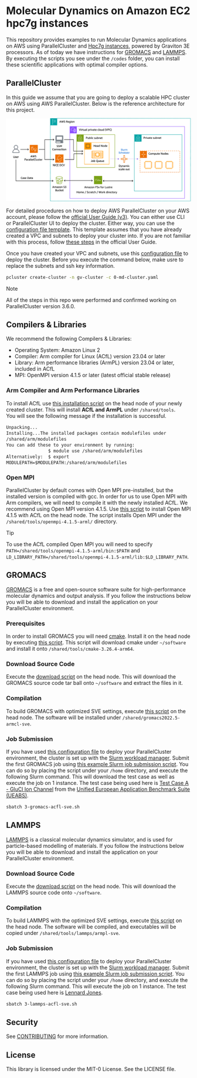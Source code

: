 # Molecular Dynamics on Amazon EC2 hpc7g instances

This repository provides examples to run Molecular Dynamics applications on AWS using ParallelCluster and [Hpc7g instances](https://aws.amazon.com/ec2/instance-types/hpc7g/?trk=7aa1d67a-83b9-4934-8322-71040c588cf4&sc_channel=el), powered by Graviton 3E processors. As of today we have instructions for [GROMACS](https://www.gromacs.org/) and [LAMMPS](https://www.lammps.org/). By executing the scripts you see under the `/codes` folder, you can install these scientific applications with optimal compiler options.

## ParallelCluster

In this guide we assume that you are going to deploy a scalable HPC cluster on AWS using AWS ParallelCluster. Below is the reference architecture for this project. 

![ParallelCluster](images/ParallelCluster.png)

For detailed procedures on how to deploy AWS ParallelCluster on your AWS account, please follow the [official User Guide (v3)](https://docs.aws.amazon.com/parallelcluster/latest/ug/what-is-aws-parallelcluster.html). You can either use CLI or ParallelCluster UI to deploy the cluster. Either way, you can use the [configuration file template](/codes/setup/md-cluster.yaml). This template assumes that you have already created a VPC and subnets to deploy your cluster into. If you are not familiar with this process, follow [these steps](https://docs.aws.amazon.com/parallelcluster/latest/ug/install-v3-configuring.html) in the official User Guide.   

Once you have created your VPC and subnets, use this [configuration file](codes/setup/0-md-cluster.yaml) to deploy the cluster. Before you execute the command below, make usre to replace the subnets and ssh key information. 

```bash
pcluster create-cluster -n gv-cluster -c 0-md-cluster.yaml
```

> [!Note]
> All of the steps in this repo were performed and confirmed working on ParallelCluster version 3.6.0.

## Compilers & Libraries 

We recommend the following Compilers & Libraries:
- Operating System: Amazon Linux 2
- Compiler: Arm compiler for Linux (ACfL) version 23.04 or later
- Library: Arm performance libraries (ArmPL) version 23.04 or later, included in ACfL
- MPI: OpenMPI version 4.1.5 or later (latest official stable release)

### Arm Compiler and Arm Performance Libraries

To install ACfL use [this installation script](codes/setup/1-install-acfl.sh) on the head node of your newly created cluster. This will install **ACfL and ArmPL** under `/shared/tools`.  
You will see the following message if the installation is successful.

```
Unpacking...
Installing...The installed packages contain modulefiles under /shared/arm/modulefiles
You can add these to your environment by running:
                $ module use /shared/arm/modulefiles
Alternatively:  $ export MODULEPATH=$MODULEPATH:/shared/arm/modulefiles
```

### Open MPI

ParallelCluster by default comes with Open MPI pre-installed, but the installed version is compiled with gcc. In order for us to use Open MPI with Arm compilers, we will need to compile it with the newly installed ACfL. We recommend using Open MPI version 4.1.5. Use [this script](codes/setup/2-install-openmpi-with-acfl.sh) to install Open MPI 4.1.5 with ACfL on the head node. The script installs Open MPI under the `/shared/tools/openmpi-4.1.5-arml/` directory. 

> [!Tip]
> To use the ACfL compiled Open MPI you will need to specify `PATH=/shared/tools/openmpi-4.1.5-arml/bin:$PATH` and `LD_LIBRARY_PATH=/shared/tools/openmpi-4.1.5-arml/lib:$LD_LIBRARY_PATH`. 

## GROMACS

[GROMACS](https://www.gromacs.org/) is a free and open-source software suite for high-performance molecular dynamics and output analysis. If you follow the instructions below you will be able to download and install the application on your ParallelCluster environment. 

### Prerequisites

In order to install GROMACS you will need [cmake](https://cmake.org/). Install it on the head node by executing [this script](codes/GROMACS/0-install-cmake.sh). This script will download cmake under `~/software` and install it onto `/shared/tools/cmake-3.26.4-arm64`. 

### Download Source Code

Execute the [download script](codes/GROMACS/1-download-gromacs.sh) on the head node. This will download the GROMACS source code tar ball onto `~/software` and extract the files in it. 

### Compilation

To build GROMACS with optimized SVE settings, execute [this script](codes/GROMACS/2a-compile-gromacs-acfl-sve.sh) on the head node. The software will be installed under `/shared/gromacs2022.5-armcl-sve`.  

### Job Submission

If you have used [this configuration file](codes/setup/0-md-cluster.yaml) to deploy your ParallelCluster environment, the cluster is set up with the [Slurm workload manager](https://slurm.schedmd.com/documentation.html). Submit the first GROMACS job using [this example Slurm job submission script](codes/GROMACS/3-gromacs-acfl-sve.sh). You can do so by placing the script under your `/home` directory, and execute the following Slurm command. This will download the test case as well as execute the job on 1 instance. The test case being used here is [Test Case A - GluCl Ion Channel](https://repository.prace-ri.eu/ueabs/GROMACS/2.2/GROMACS_TestCaseA.tar.xz) from the [Unified European Application Benchmark Suite (UEABS)](https://repository.prace-ri.eu/git/UEABS/ueabs). 

```bash
sbatch 3-gromacs-acfl-sve.sh
```

## LAMMPS

[LAMMPS](https://www.lammps.org/) is a classical molecular dynamics simulator, and is used for particle-based modelling of materials. If you follow the instructions below you will be able to download and install the application on your ParallelCluster environment. 

### Download Source Code

Execute the [download script](codes/LAMMPS/1-download-lammps.sh) on the head node. This will download the LAMMPS source code onto `~/software`.

### Compilation

To build LAMMPS with the optimized SVE settings, execute [this script](codes/LAMMPS/2a-compile-lammps-acfl-sve.sh) on the head node. The software will be compiled, and executables will be copied under `/shared/tools/lammps/armpl-sve`. 

### Job Submission

If you have used [this configuration file](codes/setup/0-md-cluster.yaml) to deploy your ParallelCluster environment, the cluster is set up with the [Slurm workload manager](https://slurm.schedmd.com/documentation.html). Submit the first LAMMPS job using [this example Slurm job submission script](codes/LAMMPS/3-lammps-acfl-sve.sh). You can do so by placing the script under your `/home` directory, and execute the following Slurm command. This will execute the job on 1 instance. The test case being used here is [Lennard Jones](https://www.lammps.org/bench.html#lj). 

```bash
sbatch 3-lammps-acfl-sve.sh
```

## Security

See [CONTRIBUTING](CONTRIBUTING.md#security-issue-notifications) for more information.

## License

This library is licensed under the MIT-0 License. See the LICENSE file.
